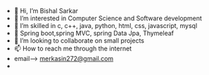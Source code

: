 - 👋 Hi, I’m Bishal Sarkar
- 👀 I’m interested in Computer Science and Software development
- 🌱 I’m skilled in c, c++, java, python, html, css, javascript, mysql
- 🌱 Spring boot,spring MVC, spring Data Jpa, Thymeleaf
- 💞️ I’m looking to collaborate on small projects
- 📫 How to reach me through the internet
- email--> merkasin272@gmail.com
- 


